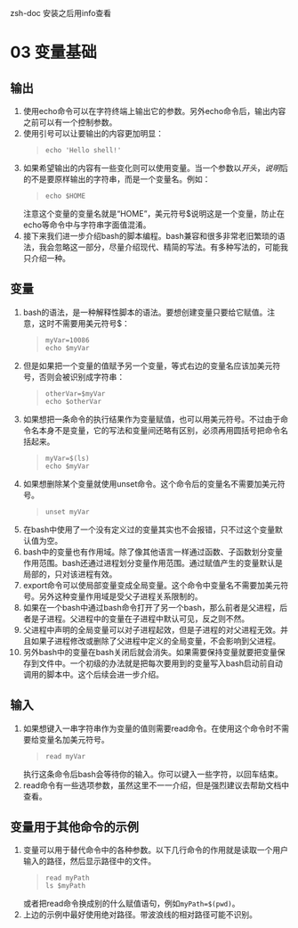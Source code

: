 zsh-doc 
安装之后用info查看

# 03 变量基础
## 输出
1. 使用echo命令可以在字符终端上输出它的参数。另外echo命令后，输出内容之前可以有一个控制参数。
2. 使用引号可以让要输出的内容更加明显：
    >```
    >echo 'Hello shell!'
    >```
3. 如果希望输出的内容有一些变化则可以使用变量。当一个参数以$开头，说明$后的不是要原样输出的字符串，而是一个变量名。例如：
    >```
    >echo $HOME
    >```
    注意这个变量的变量名就是“HOME”，美元符号$说明这是一个变量，防止在echo等命令中与字符串字面值混淆。
4. 接下来我们进一步介绍bash的脚本编程。bash兼容和很多非常老旧繁琐的语法，我会忽略这一部分，尽量介绍现代、精简的写法。有多种写法的，可能我只介绍一种。
## 变量
1. bash的语法，是一种解释性脚本的语法。要想创建变量只要给它赋值。注意，这时不需要用美元符号$：
    >```
    >myVar=10086
    >echo $myVar
    >```
2. 但是如果把一个变量的值赋予另一个变量，等式右边的变量名应该加美元符号，否则会被识别成字符串：
    >```
    >otherVar=$myVar
    >echo $otherVar
    >```
3. 如果想把一条命令的执行结果作为变量赋值，也可以用美元符号。不过由于命令名本身不是变量，它的写法和变量间还略有区别，必须再用圆括号把命令名括起来。
    >```
    >myVar=$(ls)
    >echo $myVar
    >```
4. 如果想删除某个变量就使用unset命令。这个命令后的变量名不需要加美元符号。
    >```
    >unset myVar
    >```
5. 在bash中使用了一个没有定义过的变量其实也不会报错，只不过这个变量默认值为空。
6. bash中的变量也有作用域。除了像其他语言一样通过函数、子函数划分变量作用范围。bash还通过进程划分变量作用范围。通过赋值产生的变量默认是局部的，只对该进程有效。
7. export命令可以使局部变量变成全局变量。这个命令中变量名不需要加美元符号。另外这种变量作用域是受父子进程关系限制的。
8. 如果在一个bash中通过bash命令打开了另一个bash，那么前者是父进程，后者是子进程。父进程中的变量在子进程中默认可见，反之则不然。
9. 父进程中声明的全局变量可以对子进程起效，但是子进程的对父进程无效。并且如果子进程修改或删除了父进程中定义的全局变量，不会影响到父进程。
10. 另外bash中的变量在bash关闭后就会消失。如果需要保持变量就要把变量保存到文件中。一个初级的办法就是把每次要用到的变量写入bash启动前自动调用的脚本中。这个后续会进一步介绍。
## 输入
1. 如果想键入一串字符串作为变量的值则需要read命令。在使用这个命令时不需要给变量名加美元符号。
    >```
    >read myVar
    >```
    执行这条命令后bash会等待你的输入。你可以键入一些字符，以回车结束。
2. read命令有一些选项参数，虽然这里不一一介绍，但是强烈建议去帮助文档中查看。
## 变量用于其他命令的示例
1.  变量可以用于替代命令中的各种参数。以下几行命令的作用就是读取一个用户输入的路径，然后显示路径中的文件。
    >```
    >read myPath
    >ls $myPath
    >```
    或者把read命令换成别的什么赋值语句，例如`myPath=$(pwd)`。
2. 上边的示例中最好使用绝对路径。带波浪线的相对路径可能不识别。
